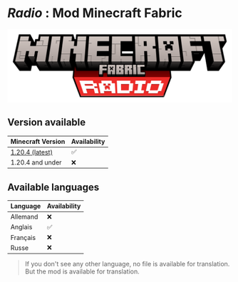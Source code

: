 # *Radio* : Mod Minecraft Fabric
![image](https://raw.githubusercontent.com/papillonlut/Radio/Introducing/radio-title.png)

## Version available

Minecraft Version | Availability
--- | ---
[1.20.4 (latest)](https://github.com/papillonlut/Radio/tree/1.20.4) | ✅
1.20.4 and under | ❌

## Available languages

Language | Availability
--- | ---
Allemand | ❌
Anglais | ✅
Français | ❌
Russe | ❌

> If you don't see any other language, no file is available for translation. But the mod is available for translation.

